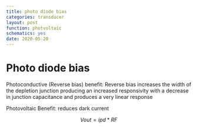 ```yaml
---
title: photo diode bias
categories: transducer
layout: post
function: photvoltaic
schematics: yes
date: 2020-05-20
---
```


# Photo diode bias

Photoconductive (Reverse bias) benefit: Reverse bias increases the width of the depletion junction producing an increased responsivity with a decrease in junction capacitance and produces a very linear response

Photovoltaic Benefit: reduces dark current

$$ Vout = ipd * RF$$ 
